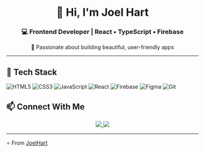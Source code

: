 <h1 align="center">👋 Hi, I'm Joel Hart</h1>
<h3 align="center">💻 Frontend Developer | React • TypeScript • Firebase</h3>
<p align="center">
  🌱 Passionate about building beautiful, user-friendly apps  
 
</p>

---

## 🚀 Tech Stack
![HTML5](https://img.shields.io/badge/HTML5-E34F26?style=for-the-badge&logo=html5&logoColor=white)
![CSS3](https://img.shields.io/badge/CSS3-1572B6?style=for-the-badge&logo=css3&logoColor=white)
![JavaScript](https://img.shields.io/badge/JavaScript-FFD43B?style=for-the-badge&logo=javascript&logoColor=black)
![React](https://img.shields.io/badge/React-61DBFB?style=for-the-badge&logo=react&logoColor=black)
![Firebase](https://img.shields.io/badge/Firebase-ffca28?style=for-the-badge&logo=firebase&logoColor=black)
![Figma](https://img.shields.io/badge/Figma-F24E1E?style=for-the-badge&logo=figma&logoColor=white)
![Git](https://img.shields.io/badge/Git-F05033?style=for-the-badge&logo=git&logoColor=white)


## 📫 Connect With Me

<p align="center">
  <a href="[https://linkedin.com/in/yourprofile](https://www.linkedin.com/in/joel-hart-39274a2ab/)">
    <img src="https://img.shields.io/badge/LinkedIn-blue?style=for-the-badge&logo=linkedin&logoColor=white"/>
  </a>
  <a href="[https://twitter.com/yourhandle](https://x.com/hartjoel01)">
    <img src="https://img.shields.io/badge/Twitter-%231DA1F2.svg?style=for-the-badge&logo=twitter&logoColor=white"/>
  </a>
</p>

---

⭐ From [JoelHart](https://github.com/JoelHart)
